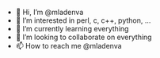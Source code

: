 - 👋 Hi, I’m @mladenva
- 👀 I’m interested in perl, c, c++, python, ...
- 🌱 I’m currently learning everything
- 💞️ I’m looking to collaborate on everything
- 📫 How to reach me @mladenva

<!---
mladenva/mladenva is a ✨ special ✨ repository because its `README.md` (this file) appears on your GitHub profile.
You can click the Preview link to take a look at your changes.
--->
